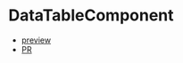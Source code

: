 # DataTableComponent

* [preview](https://tarsen99.github.io/DataTableComponent/)
* [PR](https://github.com/TarSen99/DataTableComponent/pull/1)